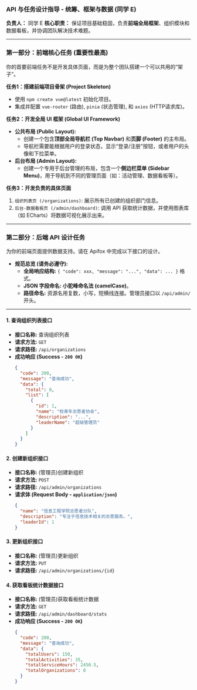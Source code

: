 ### API 与任务设计指导 - 统筹、框架与数据 (同学 E)

**负责人：** 同学 E
**核心职责：** 保证项目基础稳固，负责**前端全局框架**、组织模块和数据看板，并协调团队解决技术难题。

---
### 第一部分：前端核心任务 (重要性最高)

你的首要前端任务不是开发具体页面，而是为整个团队搭建一个可以共用的“架子”。

**任务1：搭建前端项目骨架 (Project Skeleton)**
* 使用 `npm create vue@latest` 初始化项目。
* 集成并配置 `vue-router` (路由), `pinia` (状态管理), 和 `axios` (HTTP请求库)。

**任务2：开发全局 UI 框架 (Global UI Framework)**
* **公共布局 (Public Layout):**
    * 创建一个包含**顶部全局导航栏 (Top Navbar)** 和**页脚 (Footer)** 的主布局。
    * 导航栏需要能根据用户的登录状态，显示“登录/注册”按钮，或者用户的头像和下拉菜单。
* **后台布局 (Admin Layout):**
    * 创建一个专用于后台管理的布局，包含一个**侧边栏菜单 (Sidebar Menu)**，用于导航到不同的管理页面（如：活动管理、数据看板等）。

**任务3：开发负责的具体页面**
1.  `组织列表页 (/organizations)`: 展示所有已创建的组织部门信息。
2.  `后台-数据看板页 (/admin/dashboard)`: 调用 API 获取统计数据，并使用图表库（如 ECharts）将数据可视化展示出来。

---
### 第二部分：后端 API 设计任务

为你的前端页面提供数据支持。请在 Apifox 中完成以下接口的设计。

* **规范总览 (请务必遵守):**
    * **全局响应结构:** `{ "code": xxx, "message": "...", "data": ... }` 格式。
    * **JSON 字段命名:** **小驼峰命名法 (camelCase)**。
    * **路径命名:** 资源名用复数，小写，短横线连接。管理员接口以 `/api/admin/` 开头。

---

#### 1. 查询组织列表接口

* **接口名称:** 查询组织列表
* **请求方法:** `GET`
* **请求路径:** `/api/organizations`
* **成功响应 (Success - `200 OK`)**
    ```json
    {
      "code": 200,
      "message": "查询成功",
      "data": {
        "total": 8,
        "list": [
          {
            "id": 1,
            "name": "校青年志愿者协会",
            "description": "...",
            "leaderName": "超级管理员"
          }
        ]
      }
    }
    ```

#### 2. 创建新组织接口

* **接口名称:** (管理员)创建新组织
* **请求方法:** `POST`
* **请求路径:** `/api/admin/organizations`
* **请求体 (Request Body - `application/json`)**
    ```json
    {
      "name": "信息工程学院志愿者分队",
      "description": "专注于信息技术相关的志愿服务。",
      "leaderId": 1
    }
    ```

#### 3. 更新组织接口

* **接口名称:** (管理员)更新组织
* **请求方法:** `PUT`
* **请求路径:** `/api/admin/organizations/{id}`

#### 4. 获取看板统计数据接口

* **接口名称:** (管理员)获取看板统计数据
* **请求方法:** `GET`
* **请求路径:** `/api/admin/dashboard/stats`
* **成功响应 (Success - `200 OK`)**
    ```json
    {
      "code": 200,
      "message": "查询成功",
      "data": {
        "totalUsers": 150,
        "totalActivities": 35,
        "totalServiceHours": 2450.5,
        "totalOrganizations": 8
      }
    }
    ```